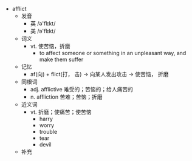 - afflict
  - 发音
    - 英 /ə'flɪkt/
    - 美 /ə'flɪkt/
  - 词义
    - vt. 使苦恼，折磨
      - to affect someone or something in an unpleasant way, and make them suffer
  - 记忆
    - af(向) + flict(打， 击) → 向某人发出攻击 → 使苦恼， 折磨
  - 同根词
    - adj. afflictive 难受的；苦恼的；给人痛苦的
    - n. affliction 苦难；苦恼；折磨
  - 近义词
    - vt. 折磨；使痛苦；使苦恼
      - harry
      - worry
      - trouble
      - tear
      - devil
  - 补充